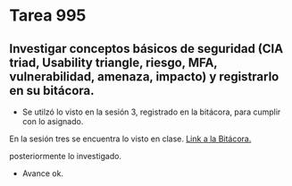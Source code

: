 # Tarea 995

## Investigar conceptos básicos de seguridad (CIA triad, Usability triangle, riesgo, MFA, vulnerabilidad, amenaza, impacto) y registrarlo en su bitácora.

- Se utilzó lo visto en la sesión 3, registrado en la bitácora, para cumplir con lo asignado.

En la sesión tres se encuentra lo visto en clase.
[Link a la Bitácora.](https://github.com/GabrielAscencio/datasec25/blob/main/BITACORA.md)

posteriormente lo investigado.

- Avance ok.